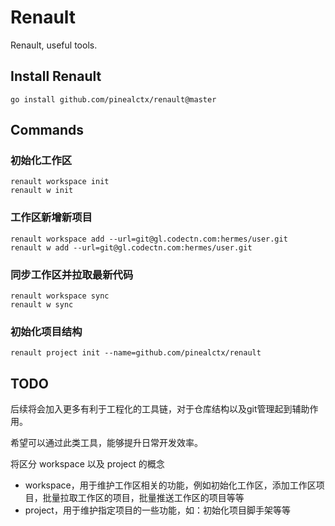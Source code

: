 # Renault

Renault, useful tools.

## Install Renault

```shell
go install github.com/pinealctx/renault@master
```

## Commands 

### 初始化工作区

```shell
renault workspace init
renault w init
```

### 工作区新增新项目

```shell
renault workspace add --url=git@gl.codectn.com:hermes/user.git
renault w add --url=git@gl.codectn.com:hermes/user.git
```

### 同步工作区并拉取最新代码

```shell
renault workspace sync
renault w sync
```

### 初始化项目结构

```shell
renault project init --name=github.com/pinealctx/renault
```

## TODO

后续将会加入更多有利于工程化的工具链，对于仓库结构以及git管理起到辅助作用。

希望可以通过此类工具，能够提升日常开发效率。

将区分 workspace 以及 project 的概念

- workspace，用于维护工作区相关的功能，例如初始化工作区，添加工作区项目，批量拉取工作区的项目，批量推送工作区的项目等等
- project，用于维护指定项目的一些功能，如：初始化项目脚手架等等